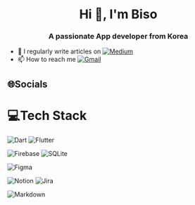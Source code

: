 <h1 align="center">Hi 👋, I'm Biso</h1>

<h3 align="center">A passionate App developer from Korea</h3>

- 📝 I regularly write articles on [![Medium](https://img.shields.io/badge/Medium-12100E?style=flat&logo=medium&logoColor=white)](https://medium.com/@lbiso) 
- 📫 How to reach me [![Gmail](https://img.shields.io/badge/Gmail-D14836?style=flat&logo=gmail&logoColor=white)](mailto:bisor0627@gmail.com)
<!--
- 🔭 I’m currently working on **DingdongU**
- 🌱 I’m currently learning ...
- 💬 Ask me about ...
- 👯 I’m looking to collaborate on ...
- 🤔 I’m looking for help with ...
- 😄 Pronouns: ...
- ⚡ Fun fact: ...
-->

## 🌐Socials

# 💻Tech Stack
![Dart](https://img.shields.io/badge/dart-%230175C2.svg?style=for-the-badge&logo=dart&logoColor=white)
![Flutter](https://img.shields.io/badge/Flutter-%2302569B.svg?style=for-the-badge&logo=Flutter&logoColor=white) 

![Firebase](https://img.shields.io/badge/firebase-%23039BE5.svg?style=for-the-badge&logo=firebase) 
![SQLite](https://img.shields.io/badge/sqlite-%2307405e.svg?style=for-the-badge&logo=sqlite&logoColor=white) 	

![Figma](https://img.shields.io/badge/figma-%23F24E1E.svg?style=for-the-badge&logo=figma&logoColor=white) 

![Notion](https://img.shields.io/badge/Notion-%23000000.svg?style=for-the-badge&logo=notion&logoColor=white)
![Jira](https://img.shields.io/badge/jira-%230A0FFF.svg?style=for-the-badge&logo=jira&logoColor=white)

![Markdown](https://img.shields.io/badge/markdown-%23000000.svg?style=for-the-badge&logo=markdown&logoColor=white) <!--![Shell Script](https://img.shields.io/badge/shell_script-%23121011.svg?style=for-the-badge&logo=gnu-bash&logoColor=white) -->







